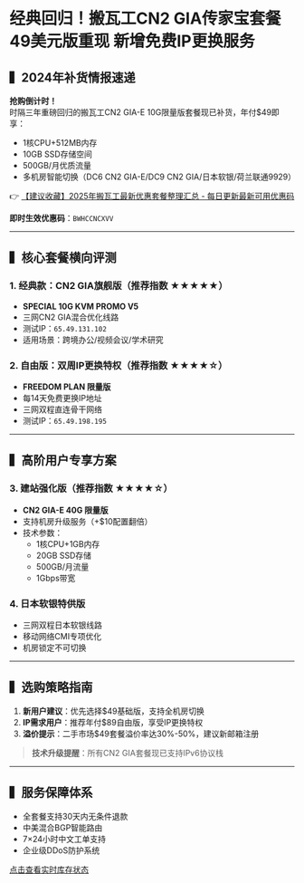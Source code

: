 # 经典回归！搬瓦工CN2 GIA传家宝套餐49美元版重现 新增免费IP更换服务

## ▍2024年补货情报速递
**抢购倒计时！**  
时隔三年重磅回归的搬瓦工CN2 GIA-E 10G限量版套餐现已补货，年付$49即享：
- 1核CPU+512MB内存
- 10GB SSD存储空间
- 500GB/月优质流量
- 多机房智能切换（DC6 CN2 GIA-E/DC9 CN2 GIA/日本软银/荷兰联通9929）

👉 [【建议收藏】2025年搬瓦工最新优惠套餐整理汇总 - 每日更新最新可用优惠码](https://bit.ly/banwagon)

**即时生效优惠码**：`BWHCCNCXVV`

---

## ▍核心套餐横向评测

### 1. 经典款：CN2 GIA旗舰版（推荐指数 ★★★★★）
- **SPECIAL 10G KVM PROMO V5**
- 三网CN2 GIA混合优化线路
- 测试IP：`65.49.131.102`
- 适用场景：跨境办公/视频会议/学术研究

### 2. 自由版：双周IP更换特权（推荐指数 ★★★★☆）
- **FREEDOM PLAN 限量版**
- 每14天免费更换IP地址
- 三网双程直连骨干网络
- 测试IP：`65.49.198.195`

---

## ▍高阶用户专享方案

### 3. 建站强化版（推荐指数 ★★★★☆）
- **CN2 GIA-E 40G 限量版**
- 支持机房升级服务（+$10配置翻倍）
- 技术参数：
  - 1核CPU+1GB内存
  - 20GB SSD存储
  - 500GB/月流量
  - 1Gbps带宽

### 4. 日本软银特供版
- 三网双程日本软银线路
- 移动网络CMI专项优化
- 机房锁定不可切换

---

## ▍选购策略指南
1. **新用户建议**：优先选择$49基础版，支持全机房切换
2. **IP需求用户**：推荐年付$89自由版，享受IP更换特权
3. **溢价提示**：二手市场$49套餐溢价率达30%-50%，建议新邮箱注册

> **技术升级提醒**：所有CN2 GIA套餐现已支持IPv6协议栈

---

## ▍服务保障体系
- 全套餐支持30天内无条件退款
- 中美混合BGP智能路由
- 7×24小时中文工单支持
- 企业级DDoS防护系统

[点击查看实时库存状态](https://bit.ly/banwagon)